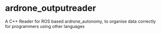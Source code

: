 # ardrone_outputreader
A C++ Reader for ROS based ardrone_autonomy, to organise data correctly for programmers using other languages
